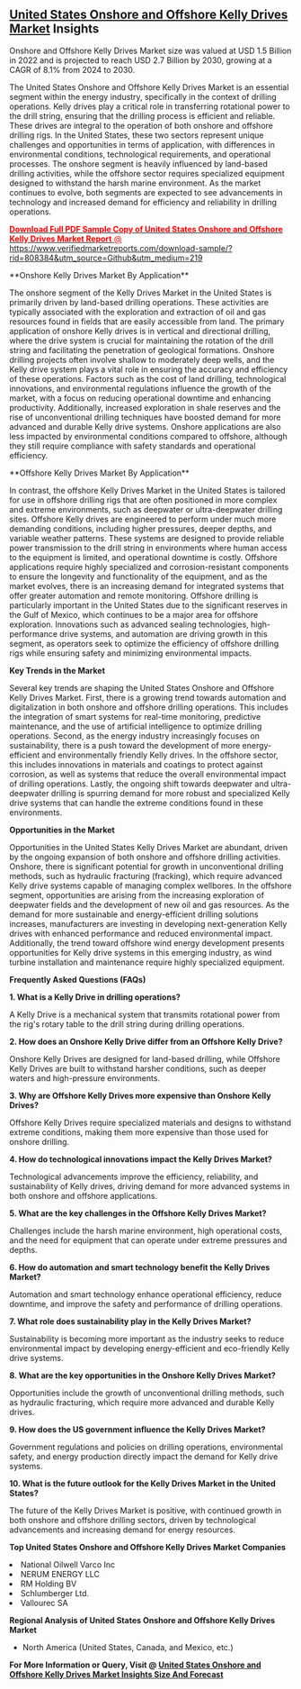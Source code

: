 <h2><a href="https://www.verifiedmarketreports.com/download-sample/?rid=808384&amp;utm_source=Github&amp;utm_medium=219" target="_blank">United States Onshore and Offshore Kelly Drives Market</a> Insights</h2><p>Onshore and Offshore Kelly Drives Market size was valued at USD 1.5 Billion in 2022 and is projected to reach USD 2.7 Billion by 2030, growing at a CAGR of 8.1% from 2024 to 2030.</p><p><p>The United States Onshore and Offshore Kelly Drives Market is an essential segment within the energy industry, specifically in the context of drilling operations. Kelly drives play a critical role in transferring rotational power to the drill string, ensuring that the drilling process is efficient and reliable. These drives are integral to the operation of both onshore and offshore drilling rigs. In the United States, these two sectors represent unique challenges and opportunities in terms of application, with differences in environmental conditions, technological requirements, and operational processes. The onshore segment is heavily influenced by land-based drilling activities, while the offshore sector requires specialized equipment designed to withstand the harsh marine environment. As the market continues to evolve, both segments are expected to see advancements in technology and increased demand for efficiency and reliability in drilling operations. <a href="#download-sample"><p><span class=""><span style="color: #ff0000;"><strong>Download Full PDF Sample Copy of United States Onshore and Offshore Kelly Drives Market Report</strong> @ </span><a href="https://www.verifiedmarketreports.com/download-sample/?rid=808384&amp;utm_source=Github&amp;utm_medium=219" target="_blank">https://www.verifiedmarketreports.com/download-sample/?rid=808384&amp;utm_source=Github&amp;utm_medium=219</a></span></p></a></p> <p>**Onshore Kelly Drives Market By Application**</p> <p>The onshore segment of the Kelly Drives Market in the United States is primarily driven by land-based drilling operations. These activities are typically associated with the exploration and extraction of oil and gas resources found in fields that are easily accessible from land. The primary application of onshore Kelly drives is in vertical and directional drilling, where the drive system is crucial for maintaining the rotation of the drill string and facilitating the penetration of geological formations. Onshore drilling projects often involve shallow to moderately deep wells, and the Kelly drive system plays a vital role in ensuring the accuracy and efficiency of these operations. Factors such as the cost of land drilling, technological innovations, and environmental regulations influence the growth of the market, with a focus on reducing operational downtime and enhancing productivity. Additionally, increased exploration in shale reserves and the rise of unconventional drilling techniques have boosted demand for more advanced and durable Kelly drive systems. Onshore applications are also less impacted by environmental conditions compared to offshore, although they still require compliance with safety standards and operational efficiency.</p> <p>**Offshore Kelly Drives Market By Application**</p> <p>In contrast, the offshore Kelly Drives Market in the United States is tailored for use in offshore drilling rigs that are often positioned in more complex and extreme environments, such as deepwater or ultra-deepwater drilling sites. Offshore Kelly drives are engineered to perform under much more demanding conditions, including higher pressures, deeper depths, and variable weather patterns. These systems are designed to provide reliable power transmission to the drill string in environments where human access to the equipment is limited, and operational downtime is costly. Offshore applications require highly specialized and corrosion-resistant components to ensure the longevity and functionality of the equipment, and as the market evolves, there is an increasing demand for integrated systems that offer greater automation and remote monitoring. Offshore drilling is particularly important in the United States due to the significant reserves in the Gulf of Mexico, which continues to be a major area for offshore exploration. Innovations such as advanced sealing technologies, high-performance drive systems, and automation are driving growth in this segment, as operators seek to optimize the efficiency of offshore drilling rigs while ensuring safety and minimizing environmental impacts.</p> <p><strong>Key Trends in the Market</strong></p> <p>Several key trends are shaping the United States Onshore and Offshore Kelly Drives Market. First, there is a growing trend towards automation and digitalization in both onshore and offshore drilling operations. This includes the integration of smart systems for real-time monitoring, predictive maintenance, and the use of artificial intelligence to optimize drilling operations. Second, as the energy industry increasingly focuses on sustainability, there is a push toward the development of more energy-efficient and environmentally friendly Kelly drives. In the offshore sector, this includes innovations in materials and coatings to protect against corrosion, as well as systems that reduce the overall environmental impact of drilling operations. Lastly, the ongoing shift towards deepwater and ultra-deepwater drilling is spurring demand for more robust and specialized Kelly drive systems that can handle the extreme conditions found in these environments.</p> <p><strong>Opportunities in the Market</strong></p> <p>Opportunities in the United States Kelly Drives Market are abundant, driven by the ongoing expansion of both onshore and offshore drilling activities. Onshore, there is significant potential for growth in unconventional drilling methods, such as hydraulic fracturing (fracking), which require advanced Kelly drive systems capable of managing complex wellbores. In the offshore segment, opportunities are arising from the increasing exploration of deepwater fields and the development of new oil and gas resources. As the demand for more sustainable and energy-efficient drilling solutions increases, manufacturers are investing in developing next-generation Kelly drives with enhanced performance and reduced environmental impact. Additionally, the trend toward offshore wind energy development presents opportunities for Kelly drive systems in this emerging industry, as wind turbine installation and maintenance require highly specialized equipment.</p> <p><strong>Frequently Asked Questions (FAQs)</strong></p> <p><strong>1. What is a Kelly Drive in drilling operations?</strong></p> <p>A Kelly Drive is a mechanical system that transmits rotational power from the rig's rotary table to the drill string during drilling operations.</p> <p><strong>2. How does an Onshore Kelly Drive differ from an Offshore Kelly Drive?</strong></p> <p>Onshore Kelly Drives are designed for land-based drilling, while Offshore Kelly Drives are built to withstand harsher conditions, such as deeper waters and high-pressure environments.</p> <p><strong>3. Why are Offshore Kelly Drives more expensive than Onshore Kelly Drives?</strong></p> <p>Offshore Kelly Drives require specialized materials and designs to withstand extreme conditions, making them more expensive than those used for onshore drilling.</p> <p><strong>4. How do technological innovations impact the Kelly Drives Market?</strong></p> <p>Technological advancements improve the efficiency, reliability, and sustainability of Kelly drives, driving demand for more advanced systems in both onshore and offshore applications.</p> <p><strong>5. What are the key challenges in the Offshore Kelly Drives Market?</strong></p> <p>Challenges include the harsh marine environment, high operational costs, and the need for equipment that can operate under extreme pressures and depths.</p> <p><strong>6. How do automation and smart technology benefit the Kelly Drives Market?</strong></p> <p>Automation and smart technology enhance operational efficiency, reduce downtime, and improve the safety and performance of drilling operations.</p> <p><strong>7. What role does sustainability play in the Kelly Drives Market?</strong></p> <p>Sustainability is becoming more important as the industry seeks to reduce environmental impact by developing energy-efficient and eco-friendly Kelly drive systems.</p> <p><strong>8. What are the key opportunities in the Onshore Kelly Drives Market?</strong></p> <p>Opportunities include the growth of unconventional drilling methods, such as hydraulic fracturing, which require more advanced and durable Kelly drives.</p> <p><strong>9. How does the US government influence the Kelly Drives Market?</strong></p> <p>Government regulations and policies on drilling operations, environmental safety, and energy production directly impact the demand for Kelly drive systems.</p> <p><strong>10. What is the future outlook for the Kelly Drives Market in the United States?</strong></p> <p>The future of the Kelly Drives Market is positive, with continued growth in both onshore and offshore drilling sectors, driven by technological advancements and increasing demand for energy resources.</p></p><p><strong>Top United States Onshore and Offshore Kelly Drives Market Companies</strong></p><div data-test-id=""><p><li>National Oilwell Varco Inc</li><li> NERUM ENERGY LLC</li><li> RM Holding BV</li><li> Schlumberger Ltd.</li><li> Vallourec SA</li></p><div><strong>Regional Analysis of&nbsp;United States Onshore and Offshore Kelly Drives Market</strong></div><ul><li dir="ltr"><p dir="ltr">North America&nbsp;(United States, Canada, and Mexico, etc.)</p></li></ul><p><strong>For More Information or Query, Visit @&nbsp;</strong><strong><a href="https://www.verifiedmarketreports.com/product/onshore-and-offshore-kelly-drives-market/?utm_source=Github&amp;utm_medium=219" target="_blank">United States Onshore and Offshore Kelly Drives Market Insights Size And Forecast</a></strong></p></div>
